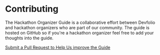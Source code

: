 # Contributing

The Hackathon Organizer Guide is a collaborative effort between Devfolio and hackathon organizers who are part of our community. The guide is hosted on GitHub so if you're a hackathon organizer feel free to add your thoughts into the guide. 

[Submit a Pull Request to Help Us improve the Guide](https://github.com/devfolioco/organizer-guide)

